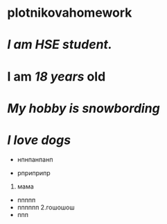 # plotnikovahomework
 # ***I am HSE student.***
 # **I am _18 years_ old**
# _My hobby is snowbording_
# *I love dogs*
- нпнпанпанп 
+ рприприпр
1. мама
+ ппппп
+ пппппп
2.гошошош
+ ппп
